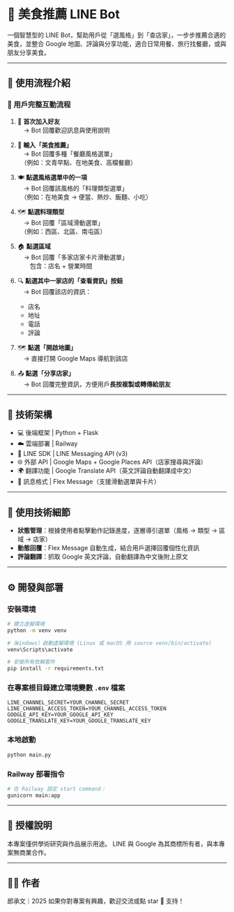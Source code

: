# 🍜 美食推薦 LINE Bot

一個智慧型的 LINE Bot，幫助用戶從「選風格」到「查店家」，一步步推薦合適的美食，並整合 Google 地圖、評論與分享功能，適合日常用餐、旅行找餐廳，或與朋友分享美食。

---

## 📲 使用流程介紹

### 🧭 用戶完整互動流程

1. 👋 **首次加入好友**  
　→ Bot 回覆歡迎訊息與使用說明

2. 💬 **輸入「美食推薦」**  
　→ Bot 回覆多種「餐廳風格選單」  
　（例如：文青早點、在地美食、高檔餐廳）

3. 🍽️ **點選風格選單中的一項**  
　→ Bot 回覆該風格的「料理類型選單」  
　（例如：在地美食 → 便當、熱炒、飯麵、小吃）

4. 🗺️ **點選料理類型**  
　→ Bot 回覆「區域滑動選單」  
　（例如：西區、北區、南屯區）

5. 🏠 **點選區域**  
　→ Bot 回覆「多家店家卡片滑動選單」  
　　包含：店名 + 營業時間

6. 🔍 **點選其中一家店的「查看資訊」按鈕**  
　→ Bot 回覆該店的資訊：
   - 店名
   - 地址
   - 電話
   - 評論

7. 🗺️ **點選「開啟地圖」**  
　→ 直接打開 Google Maps 導航到該店

8. 📤 **點選「分享店家」**  
　→ Bot 回覆完整資訊，方便用戶**長按複製或轉傳給朋友**

---

## 🔧 技術架構

- 💻 後端框架 | Python + Flask
- ☁️ 雲端部署 | Railway
- 💬 LINE SDK | LINE Messaging API (v3)
- 🌐 外部 API | Google Maps + Google Places API（店家搜尋與評論）
- 🌍 翻譯功能 | Google Translate API（英文評論自動翻譯成中文）
- 🎨 訊息格式 | Flex Message（支援滑動選單與卡片）

---

## 🔑 使用技術細節

- **狀態管理**：根據使用者點擊動作記錄進度，逐層導引選單（風格 → 類型 → 區域 → 店家）
- **動態回覆**：Flex Message 自動生成，結合用戶選擇回覆個性化資訊
- **評論翻譯**：抓取 Google 英文評論，自動翻譯為中文後附上原文

---

## ⚙️ 開發與部署

### 安裝環境

```bash
# 建立虛擬環境
python -m venv venv

#（Windows）啟動虛擬環境 (Linux 或 macOS 用 source venv/bin/activate)
venv\Scripts\activate

# 安裝所有依賴套件
pip install -r requirements.txt
```

### 在專案根目錄建立環境變數 `.env` 檔案

```env
LINE_CHANNEL_SECRET=YOUR_CHANNEL_SECRET
LINE_CHANNEL_ACCESS_TOKEN=YOUR_CHANNEL_ACCESS_TOKEN
GOOGLE_API_KEY=YOUR_GOOGLE_API_KEY
GOOGLE_TRANSLATE_KEY=YOUR_GOOGLE_TRANSLATE_KEY
```

### 本地啟動

```bash
python main.py
```

### Railway 部署指令

```bash
# 在 Railway 設定 start command：
gunicorn main:app
```

---

## 📄 授權說明
本專案僅供學術研究與作品展示用途。
LINE 與 Google 為其商標所有者，與本專案無商業合作。

---

## 🙋‍♂️ 作者
郎承文｜2025
如果你對專案有興趣，歡迎交流或點 star 🌟 支持！

